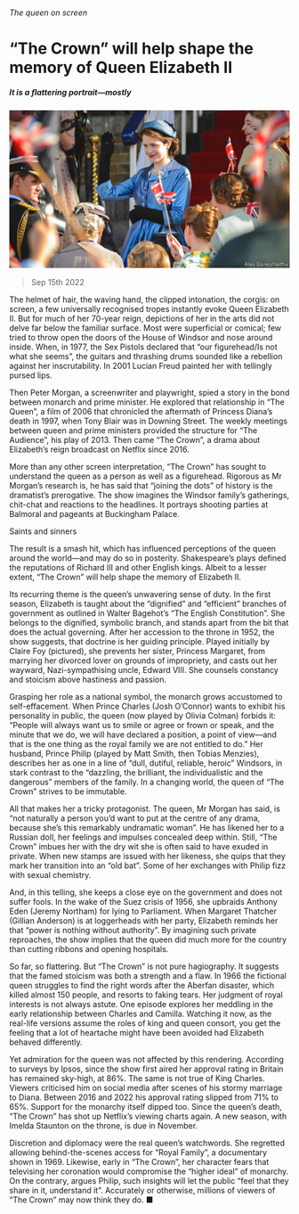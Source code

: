 ###### The queen on screen

# “The Crown” will help shape the memory of Queen Elizabeth II 

##### It is a flattering portrait—mostly 

![image](images/20220917_CUP003.jpg) 

> Sep 15th 2022 

The helmet of hair, the waving hand, the clipped intonation, the corgis: on screen, a few universally recognised tropes instantly evoke Queen Elizabeth II. But for much of her 70-year reign, depictions of her in the arts did not delve far below the familiar surface. Most were superficial or comical; few tried to throw open the doors of the House of Windsor and nose around inside. When, in 1977, the Sex Pistols declared that “our figurehead/Is not what she seems”, the guitars and thrashing drums sounded like a rebellion against her inscrutability. In 2001 Lucian Freud painted her with tellingly pursed lips. 

Then Peter Morgan, a screenwriter and playwright, spied a story in the bond between monarch and prime minister. He explored that relationship in “The Queen”, a film of 2006 that chronicled the aftermath of Princess Diana’s death in 1997, when Tony Blair was in Downing Street. The weekly meetings between queen and prime ministers provided the structure for “The Audience”, his play of 2013. Then came “The Crown”, a drama about Elizabeth’s reign broadcast on Netflix since 2016.

More than any other screen interpretation, “The Crown” has sought to understand the queen as a person as well as a figurehead. Rigorous as Mr Morgan’s research is, he has said that “joining the dots” of history is the dramatist’s prerogative. The show imagines the Windsor family’s gatherings, chit-chat and reactions to the headlines. It portrays shooting parties at Balmoral and pageants at Buckingham Palace.

Saints and sinners

The result is a smash hit, which has influenced perceptions of the queen around the world—and may do so in posterity. Shakespeare’s plays defined the reputations of Richard III and other English kings. Albeit to a lesser extent, “The Crown” will help shape the memory of Elizabeth II. 

Its recurring theme is the queen’s unwavering sense of duty. In the first season, Elizabeth is taught about the “dignified” and “efficient” branches of government as outlined in Walter Bagehot’s “The English Constitution”. She belongs to the dignified, symbolic branch, and stands apart from the bit that does the actual governing. After her accession to the throne in 1952, the show suggests, that doctrine is her guiding principle. Played initially by Claire Foy (pictured), she prevents her sister, Princess Margaret, from marrying her divorced lover on grounds of impropriety, and casts out her wayward, Nazi-sympathising uncle, Edward VIII. She counsels constancy and stoicism above hastiness and passion.

Grasping her role as a national symbol, the monarch grows accustomed to self-effacement. When Prince Charles (Josh O’Connor) wants to exhibit his personality in public, the queen (now played by Olivia Colman) forbids it: “People will always want us to smile or agree or frown or speak, and the minute that we do, we will have declared a position, a point of view—and that is the one thing as the royal family we are not entitled to do.” Her husband, Prince Philip (played by Matt Smith, then Tobias Menzies), describes her as one in a line of “dull, dutiful, reliable, heroic” Windsors, in stark contrast to the “dazzling, the brilliant, the individualistic and the dangerous” members of the family. In a changing world, the queen of “The Crown” strives to be immutable.

All that makes her a tricky protagonist. The queen, Mr Morgan has said, is “not naturally a person you’d want to put at the centre of any drama, because she’s this remarkably undramatic woman”. He has likened her to a Russian doll, her feelings and impulses concealed deep within. Still, “The Crown” imbues her with the dry wit she is often said to have exuded in private. When new stamps are issued with her likeness, she quips that they mark her transition into an “old bat”. Some of her exchanges with Philip fizz with sexual chemistry.

And, in this telling, she keeps a close eye on the government and does not suffer fools. In the wake of the Suez crisis of 1956, she upbraids Anthony Eden (Jeremy Northam) for lying to Parliament. When Margaret Thatcher (Gillian Anderson) is at loggerheads with her party, Elizabeth reminds her that “power is nothing without authority”. By imagining such private reproaches, the show implies that the queen did much more for the country than cutting ribbons and opening hospitals. 

So far, so flattering. But “The Crown” is not pure hagiography. It suggests that the famed stoicism was both a strength and a flaw. In 1966 the fictional queen struggles to find the right words after the Aberfan disaster, which killed almost 150 people, and resorts to faking tears. Her judgment of royal interests is not always astute. One episode explores her meddling in the early relationship between Charles and Camilla. Watching it now, as the real-life versions assume the roles of king and queen consort, you get the feeling that a lot of heartache might have been avoided had Elizabeth behaved differently.

Yet admiration for the queen was not affected by this rendering. According to surveys by Ipsos, since the show first aired her approval rating in Britain has remained sky-high, at 86%. The same is not true of King Charles. Viewers criticised him on social media after scenes of his stormy marriage to Diana. Between 2016 and 2022 his approval rating slipped from 71% to 65%. Support for the monarchy itself dipped too. Since the queen’s death, “The Crown” has shot up Netflix’s viewing charts again. A new season, with Imelda Staunton on the throne, is due in November.

Discretion and diplomacy were the real queen’s watchwords. She regretted allowing behind-the-scenes access for “Royal Family”, a documentary shown in 1969. Likewise, early in “The Crown”, her character fears that televising her coronation would compromise the “higher ideal” of monarchy. On the contrary, argues Philip, such insights will let the public “feel that they share in it, understand it”. Accurately or otherwise, millions of viewers of “The Crown” may now think they do. ■

